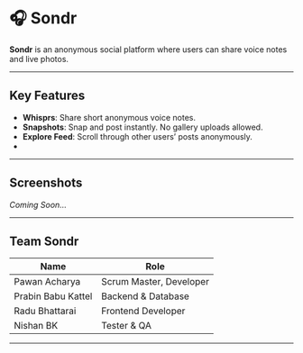 # 🎧 Sondr

**Sondr** is an anonymous social platform where users can share voice notes and live photos.

---

## Key Features

- **Whisprs**: Share short anonymous voice notes.
- **Snapshots**: Snap and post instantly. No gallery uploads allowed.
- **Explore Feed**: Scroll through other users’ posts anonymously.
- 
---

## Screenshots
*Coming Soon…*

---

## Team Sondr

| Name               | Role                       |
|--------------------|----------------------------|
| Pawan Acharya      | Scrum Master, Developer    |
| Prabin Babu Kattel | Backend & Database         |
| Radu Bhattarai     | Frontend Developer         |
| Nishan BK          | Tester & QA                |

---

